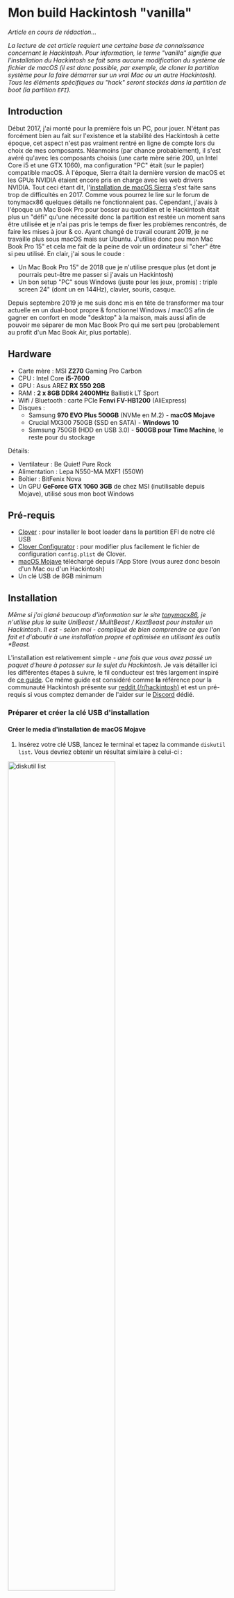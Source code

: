 # Mon build Hackintosh "vanilla"

*Article en cours de rédaction...*

*La lecture de cet article requiert une certaine base de connaissance concernant le Hackintosh. Pour information, le terme "vanilla" signifie que l'installation du Hackintosh se fait sans aucune modification du système de fichier de macOS (il est donc possible, par exemple, de cloner la partition système pour la faire démarrer sur un vrai Mac ou un autre Hackintosh). Tous les éléments spécifiques au "hack" seront stockés dans la partition de boot (la partition `EFI`).*

## Introduction
Début 2017, j'ai monté pour la première fois un PC, pour jouer. N'étant pas forcément bien au fait sur l'existence et la stabilité des Hackintosh à cette époque, cet aspect n'est pas vraiment rentré en ligne de compte lors du choix de mes composants. Néanmoins (par chance probablement), il s'est avéré qu'avec les composants choisis (une carte mère série 200, un Intel Core i5 et une GTX 1060), ma configuration "PC" était (sur le papier) compatible macOS. À l'époque, Sierra était la dernière version de macOS et les GPUs NVIDIA étaient encore pris en charge avec les web drivers NVIDIA. Tout ceci étant dit, l'[installation de macOS Sierra](https://www.tonymacx86.com/threads/in-progress-macos-sierra-i5-7600-msi-z270-msi-geforce-1060-3go.222057/) s'est faite sans trop de difficultés en 2017. Comme vous pourrez le lire sur le forum de tonymacx86 quelques détails ne fonctionnaient pas. Cependant, j'avais à l'époque un Mac Book Pro pour bosser au quotidien et le Hackintosh était plus un "défi" qu'une nécessité donc la partition est restée un moment sans être utilisée et je n'ai pas pris le temps de fixer les problèmes rencontrés, de faire les mises à jour & co. Ayant changé de travail courant 2019, je ne travaille plus sous macOS mais sur Ubuntu. J'utilise donc peu mon Mac Book Pro 15" et cela me fait de la peine de voir un ordinateur si "cher" être si peu utilisé. En clair, j'ai sous le coude :
- Un Mac Book Pro 15" de 2018 que je n'utilise presque plus (et dont je pourrais peut-être me passer si j'avais un Hackintosh)
- Un bon setup "PC" sous Windows (juste pour les jeux, promis) : triple screen 24" (dont un en 144Hz), clavier, souris, casque.

Depuis septembre 2019 je me suis donc mis en tête de transformer ma tour actuelle en un dual-boot propre & fonctionnel Windows / macOS afin de gagner en confort en mode "desktop" à la maison, mais aussi afin de pouvoir me séparer de mon Mac Book Pro qui me sert peu (probablement au profit d'un Mac Book Air, plus portable).

## Hardware

- Carte mère : MSI **Z270** Gaming Pro Carbon
- CPU : Intel Core **i5-7600**
- GPU : Asus AREZ **RX 550 2GB**
- RAM : **2 x 8GB DDR4 2400MHz** Ballistik LT Sport
- Wifi / Bluetooth : carte PCIe **Fenvi FV-HB1200** (AliExpress)
- Disques :
	- Samsung **970 EVO Plus 500GB** (NVMe en M.2) - **macOS Mojave**
	- Crucial MX300 750GB (SSD en SATA) - **Windows 10**
	- Samsung 750GB (HDD en USB 3.0) - **500GB pour Time Machine**, le reste pour du stockage

Détails:
- Ventilateur : Be Quiet! Pure Rock
- Alimentation : Lepa N550-MA MXF1 (550W)
- Boîtier : BitFenix Nova
- Un GPU **GeForce GTX 1060 3GB** de chez MSI (inutilisable depuis Mojave), utilisé sous mon boot Windows

## Pré-requis
- [Clover](https://github.com/Dids/clover-builder/releases) : pour installer le boot loader dans la partition EFI de notre clé USB
- [Clover Configurator](https://mackie100projects.altervista.org/download-clover-configurator/) : pour modifier plus facilement le fichier de configuration `config.plist` de Clover.
- [macOS Mojave](https://itunes.apple.com/fr/app/macos-mojave/id1398502828?ls=1&mt=12&l=fr) téléchargé depuis l'App Store (vous aurez donc besoin d'un Mac ou d'un Hackintosh)
- Un clé USB de 8GB minimum

## Installation
*Même si j'ai glané beaucoup d'information sur le site [tonymacx86](http://tonymacx86.com), je n'utilise plus la suite UniBeast / MulitBeast / KextBeast pour installer un Hackintosh. Il est - selon moi - compliqué de bien comprendre ce que l'on fait et d'aboutir à une installation propre et optimisée en utilisant les outils \*Beast.*

L'installation est relativement simple - *une fois que vous avez passé un paquet d'heure à potasser sur le sujet du Hackintosh*. Je vais détailler ici les différentes étapes à suivre, le fil conducteur est très largement inspiré de [ce guide](https://hackintosh.gitbook.io/-r-hackintosh-vanilla-desktop-guide/). Ce même guide est considéré comme **la** référence pour la communauté Hackintosh présente sur [reddit (/r/hackintosh)](https://www.reddit.com/r/hackintosh/) et est un pré-requis si vous comptez demander de l'aider sur le [Discord](https://discord.gg/u8V7N5C) dédié.

### Préparer et créer la clé USB d'installation

#### Créer le media d'installation de macOS Mojave
1. Insérez votre clé USB, lancez le terminal et tapez la commande `diskutil list`. Vous devriez obtenir un résultat similaire à celui-ci :

<img src="images/diskutil_list.png" alt="diskutil list" width="70%"/>

3. Identifiez votre clé USB (réparable notamment grâce à sa capacité) soyez très prudent car nous allons effacer la clé. Dans mon cas, il s'agit du `/dev/disk3`.
4. Effacez la clé et la formattez la en HFS+ à l'aide de la commande suivante (pensez à remplace le `/dev/diskX` par celui qui convient) :
```
diskutil eraseDisk HFS+ "Hackintosh Mojave" /dev/diskX
```

<img src="images/erase_disk.png" alt="erase disk" width="70%"/>

Si vous exécutez à nouveau la commande `diskutil list` vous devriez être en mesure d'identifier votre clé fraîchement formatée.

<img src="images/new_disk.png" alt="diskutil list" width="70%"/>

5. Créez un media d'installation de macOS. Une fois que vous avez téléchargé macOS Mojave depuis l'App Store, il vous suffit de suivre [les instructions officielles d'Apple](https://support.apple.com/fr-fr/HT201372). La procédure est relativement longue et les retours sur le terminal sont concis, soyez patient et ne quittez pas le terminal avant d'avoir récupérer la main.

```
sudo /Applications/Install\ macOS\ Mojave.app/Contents/Resources/createinstallmedia --volume /Volumes/Hackintosh\ Mojave
```

<img src="images/create_install_media.png" alt="create install media macOS" width="70%"/>

À ce stade, vous devriez voir sur votre bureau un volume nommé "Install macOS Mojave". Si oui, c'est parfait !

#### Installation du boot loader (Clover)

1. Exécuter le package `Clover_vX.pkg`. Spécifiez bien votre clé USB comme emplacement d'installation lors de l'étape `Destination`. **Attention à ne pas installer Clover sur le disque principal de votre Mac actuel.** 

<img src="images/clover_destination.png" alt="clover destination" width="70%"/>

Lors de l'étape `Type d'installation`, cliquez sur `Personnaliser`. Pour une configuration proche ou identique à la mienne (carte mère série 200) vous allez avoir besoin de sélectionner les drivers suivants (et seulement ceux-là) avant de finaliser l'installation  :

- VBoxHfs
- ApfsDriverLoader
- AptioMemoryFix

<img src="images/clover_drivers_1.png" alt="clover drivers 1" width="70%"/>

<img src="images/clover_drivers_2.png" alt="clover drivers 2" width="70%"/>

Finalisez l'installation. Si tout s'est bien passé vous devriez voir apparaître sur votre bureau un Volume `EFI`.

3. Téléchargez ensuite la liste d'extensions de kernel (kext) suivante depuis [le guide](https://hackintosh.gitbook.io/-r-hackintosh-vanilla-desktop-guide/gathering-kexts) et placez les dans votre partition EFI (sous `/EFI/CLOVER/kexts/Other`) :
	- AppleALC.kext
	- IntelMausiEthernet.kext
	- Lilu.kext
	- USBInjectAll.kext
	- VirtualSMC.kext
    - WhateverGreen.kext

<img src="images/add_kexts.png" alt="add kexts" width="70%"/>

#### Configuration du boot loader
Nous venons de finir l'installation du boot loader, il ne nous reste plus qu'à configurer quelques détails. Si vous voulez bien comprendre toutes les étapes de cette configuration, je vous invite à utiliser [le guide](https://hackintosh.gitbook.io/-r-hackintosh-vanilla-desktop-guide/config.plist-basics) et à parcourir la section adaptée à votre génération de processeur. Vous y trouverez en bas de page le fichier `config.plist` correspondant vous pourrez ensuite le modifier.

En ce qui me concerne, j'ai pris le fichier [`config.plist`](https://github.com/corpnewt/Hackintosh-Guide/blob/master/Configs/KabyLake/config.plist) correspondant à la génération Kaby Lake et j'ai simplement fait les modifications suivantes (en utilisant Clover Configurator pour modifier le fichier) :

- Retirer les patches qui sont antérieurs à la version 10.14 de macOS dans la section `Kernel and Kext Patches`

<img src="images/delete_kext_to_patch.png" alt="delete kext to patch" width="70%"/>

- Dans la partie `Graphics`. Si vous souhaitez utiliser l'iGPU de votre processeur pour l'affichage vous pouvez cocher la case `Inject Intel` par sécurité (normalement Clover fait l'injection par défaut s'il détecte un iGPU intel). En revanche, si vous avez un GPU dédié, prenez soin de **cocher puis de décocher** `Inject Intel` cela permettra d'empêcher explicitement l'injection Intel et c'est important (voire indispensable)

<img src="images/graphics_inject_intel.png" alt="graphics inject intel" width="70%"/>

N'oubliez pas de sauvegarder le fichier (`cmd + S`) avant de quitter Clover Configurator.

Une fois que vous avez téléchargé (et éventuellement modifié) le fichier, il vous suffit de remplacer le fichier `config.plist` présent sur le Volume `EFI` dans `/EFI/CLOVER/config.plist`.

<img src="images/replace_config_plist.png" alt="replace config plist" width="70%"/>

Votre clé d'installation est prête et le plus dur est derrière vous !

### Paramétrage du BIOS
Pour que macOS puisse s'installer sur un ordinateur qui n'est pas un Mac, il y a quelques modifications à effectuer dans le BIOS. Pour vous rendre dans le BIOS, démarrer votre ordinateur et appuyer sur `Del` / `Suppr` dès que l'écran de démarrage apparaît.
1. Choisissez  `Load Optimized Defaults` en pressant F6 (chez MSI) puis `Yes`
2. Modifiez ensuite les réglages suivants en utilisant la barre de recherche en haut à droite pour les trouver :
	- XHCI Hand-off : [**Enabled**]
	- Windows 8.1/10 WHQL Support : [**Enabled**]
	- Windows 7 Installation : [**Disabled**]
	- Boot mode select : [**UEFI**]
	- Extreme Memory Profile (X.M.P) : [**Enabled**]
	- CFG Lock : [**Disabled**]
	- Concernant la partie graphique, deux cas se présentent à nous et je les ai tous les deux essayés :
		- Vous n'avez pas de carte graphique et vous utilisez donc l'iGPU : 
			- Initiate Graphic Adapter : [**IGD**]
		- Vous avez une carte graphique :
		    - Initiate Graphic Adapter : [**PEG**]
		    - IGD Multi-Monitor : [**Enabled**]		
		    - Integrated Graphics Share Memory : [**64M**]
3. Sauvegardez et quittez le BIOS

### Installer macOS
1. Branchez votre clé USB sur l'ordinateur
2. Démarrez puis pressez F11 dans la phase de démarrage de l'ordinateur pour pouvoir choisir le disque de démarrage.
3. Choisissez votre clé USB, vous devriez arriver sur Clover, le boot manager précédemment installé.
4. Choisissez l'image d'installation de macOS Mojave, le nom de l'option devrait ressembler à : **`Boot macOS Install from Install MacOS Mojave`**
5. Réalisez l'installation comme vous l'auriez faite pour un Mac normal.
	- Il est possible qu'il vous faille formater le disque sur lequel vous allez installer macOS afin de pouvoir le "voir" dans la liste de choix des disques d'installation. Pour cela :
		1. Cliquez sur "Utilitaire de disque"
		2. Choisissez votre disque
		3. Effacez-le en choisissant le format APFS (qui est le nouveau système de fichier d'Apple)
	- Si vous ne voyez même pas votre disque dans l'utilitaire de disque (cela peut arriver si le disque est neuf par exemple), il vous faudra utiliser un autre ordinateur ou le terminal du programme d'installation pour le formatter une première fois. La procédure est semblable à celle effectuée pour formatter la clé USB.
6. À la fin de l'installation, laissez l'ordinateur redémarrer, ne retirez pas la clé USB puis pressez F11 à nouveau pendant la phase de démarrage.

### Démarrer sur votre nouvelle installation
1. Si vous n'avez pas oublié de presser F11, vous devriez vous retrouver devant les mêmes possibilités de boot que précédemment. Choisissez à nouveau votre clé USB pour démarrer (*à ce stade, le disque sur lequel nous avons effectué l'installation macOS n'est pas encore bootable*).
2. Vous devriez vous retrouver à nouveau sur Clover et devriez voir un nouveau volume qui vous permettra de finaliser l'installation de macOS, sélectionnez le. Pour moi c'est : **`Boot macOS Install from hackOS`** (`hackOS` étant le nom que j'ai choisi pour formatter mon disque d'installation).
3. Laissez l'installation de macOS se finaliser, à nouveau l'ordinateur rédémarrera, pressez F11, choisissez la clé USB puis démarrer enfin sur votre nouvelle installation de macOS (pour moi : **`Boot macOS from hackOS`**) !
4. La configuration se fait exactement comme celle d'un vrai Mac, faites comme vous le souhaitez puis nous nous retrouvons sur votre bureau macOS pour la prochain étape.

### Rendre votre nouvelle installation macOS bootable sans la clé USB
Cette étape est très simple. Nous allons simplement monter les 2 partitions `EFI` (celle de notre clé USB et celle de notre nouvelle installation de macOS) puis copier le contenu de la partition `EFI` de la clé USB vers la partition `EFI`  de macOS Mojave.
1. Lancez **Clover Configurator** et rendez-vous dans l'onglet `Mount EFI` pour monter les deux partitions `EFI` (celle de votre clé USB et celle de votre disque macOS).
2. Glissez-déposez le dossier `EFI` de la clé USB vers la partition `EFI` du macOS que nous venons d'installer. Choisissez "Remplacer" lorsque la question vous est posée.
3. Éjectez la clé, retirez la, redémarrez l'ordinateur
4. Pressez F11 au démarrage et vous devriez, cette fois-ci, pouvoir sélectionner le disque sur lequel vous avez installer macOS en tant que disque de démarrage.
5. Vous devriez vous retrouver ensuite dans Clover, sélectionner votre disque macOS comme vous l'avez fait précédemment.

Pour ce qui est de l'installation initiale, c'est fini ! Mais évidement vous vous en doutez, ça n'est pas parfait - tout du moins cela ne l'était pas pour moi - et il va donc va falloir fixer quelques détails supplémentaires pour avoir un Hackintosh 100% fonctionnel. Étant donné que c'est vraiment spécifiques au hardware utilisé, les fixes & patches que je détaille ci-après seront vraiment du cas par cas donc :
- Vous pourriez en avoir besoin ou non
- Ils pourraient marcher ou non
Pour tout ce qui ne sera pas couvert ci-après pour votre installation, Google est votre amis et je vous invite également à jeter un oeil aux liens que je donne plus bas.

## Parfaire l'installation
Même si l'installation décrite ci-dessus m'a permise d'avoir un Hackintosh fonctionnel, plusieurs détails restaient à peaufiner.

### Teinte rose sur un des 3 moniteurs
C'est évidement le premier problème dont je me suis rendu compte. Aussitôt mon Hackintosh démarré, l'un des écrans avait une teinte rose. Après un coup de Google : c'est un problème relativement connu référencé sous le nom de "Pink tint" ou "Magenta tint" dans les contenus anglophones.
Il est dû au fait que, sur ma carte graphique, je dispose de 3 sorties vidéos :

- 1 HDMI
- 1 DisplayPort
- 1 DVI

C'est la sortie DVI qui pose problème, et plus précisément (mais je suis toujours en train de creuser à ce sujet) c'est le fait que j'utilise un adaptateur DVI vers HDMI femme, prise sur laquelle je branche donc un câble HDMI jusqu'à mon écran. Le soucis vient du fait que le Hackintosh détecte cet écran branché en DVI+HDMI comme un écran de télévision et qu'il applique donc un profil de couleur **Y'CbCr** (si j'ai bien tout compris). Il faut donc corriger cela et, coup de chance un [super guide](https://www.mathewinkson.com/2013/03/force-rgb-mode-in-mac-os-x-to-fix-the-picture-quality-of-an-external-monitor) existe pour le faire ! Il n'y a qu'à appliquer les instructions.
J'ai potentiellement trouvé une [autre piste](https://hackintosh.gitbook.io/-r-hackintosh-vanilla-desktop-guide/config.plist-per-hardware/coffee-lake#pink-purple-tint) pour corriger plus proprement ce problème mais pour l'instant sans succès. L'idée de cette seconde méthode est de changer la façon dont macOS voit l'écran. J'ai effectivement constaté via IOReg que l'écran branché en DVI était effectivement indiqué comme étant en DVI alors que la connection finale à l'écran se fait en HDMI. Je me demande donc si, au cas ou j'arriverais à forcer le changement de `connector type` mon écran répondrait correctement ou non. Cela me débloquerait également d'autres soucis que j'ai, purement cosmétique cette fois-ci.

## N'utiliser pas `OsxAptioFix2Drv-free2000.efi`

Il y a encore quelques heures, dans ce même guide, je préconisais l'utilisation de ce driver pour permettre le boot en cas de crash à cause de problèmes de mémoire. J'ai été remis dans le droit chemin il y a quelques jours par des personnes expérimentées sur le Discord Hackintosh. Ce driver est un test / patch qui était destiné à être utilisé dans des cas particuliers et ponctuels. En aucun cas il aurait dû être régulièrement utilisé par la communauté car il peut clairement casser le hardware. Je ne connais pas précisément ce qui se passe techniquement là-dessous mais **n'utilisez pas ce driver**. À ma connaissance, la compatibilité et la polyvalence des drivers ayant bien évoluée ces derniers temps, Clover doit vous permettre de booter sans utiliser ce driver.
Pour laisser une trace, mais aussi pour montrer que ce driver a été largement utilisé à tort sur des places de forte audience voici [un](https://www.tonymacx86.com/threads/success-msi-z270-tomahawk-intel-core-i7-7700k-gtx-1080-ti.255676/) exemple, puis un [autre](https://www.tonymacx86.com/threads/success-msi-z270-gaming-m6-i7-7700k-nvidia-gtx-1080-full-guide.251448/).

## Régler mes problèmes d'Audio
Avec l'installation telle qu'elle est décrite ci-dessus, l'audio ne fonctionnait que partiellement. C'est à dire, l'audio fonctionnait :
- Via HDMI et DisplayPort (GPU)
- Via USB
- Via Bluetooth

Sur ce constat, il était assez simple de se rendre compte que c'était la partie audio onboard (géré par le module son de la carte mère) qui ne fonctionnait pas. J'ai réellement passé plusieurs dizaines d'heures sur ce problème et ai été aidé par de  nombreuses personnes sur Discord notamment (c'est d'ailleurs là que j'ai trouvé le combo de solutions pour fixer définitivement le problème). Bien souvent, pour ce genre de problème précis (des choses qui sont censées marcher out of the box dans 95% des cas mais ne fonctionnent pas chez vous) les forums ne sont pas d'un bon secours. Les réponses sont souvent réduites aux classiques que vous pouvez trouver via une recherche Google.
Venons en au vif du sujet, la solution à mon problème est la suivante :
- Remplacer la kext `AppleALC.kext` par `VoodooHDA.kext`
- Utiliser ce [patch](https://forum.amd-osx.com/viewtopic.php?t=2873) qui consiste (si j'ai bien compris) à faire en sorte d'appliquer `Voodoohda.kext` seulement pour la partie onboard et laisser `WhateverGreen.kext` gérer la partie son du GPU.

Avec ce combo, vous devriez avoir tout qui fonctionne impeccablement !

## Le mapping de vos ports USB
Apple ne rigole pas avec les ports USB, et pour une compatibilité maximum, il faut que votre Hackintosh déclare / référence au maximum 15 ports USB (ce qui est en général largement suffisant). Attention néanmoins, un port USB qui fait à la fois de l'USB 3 et de l'USB 2 compte pour 2 !
Dans un premier temps, la kext `USBInjectAll.kext`  (souvent abrégée UIA) vous permet d'injecter tous les ports mais ça n'est pas une situation viable sur le long terme.
Je vous invite donc à utiliser [USBMap](https://github.com/corpnewt/USBMap) ainsi que son README qui fait office de guide pour mapper correctement vos ports USB et ne garder que le nécessaire.
En ce qui me concerne, j'ai gardé 8 ports au total :
- Un port USB 2 à l'intérieur pour la Bluetooth
- Un port USB 2 en façade
- Un port USB 2 + USB 3 en façade (je n'ai que 2 port en façade)
- 2 ports USB 2 à l'arrière pour Clavier & Souris
- 2 ports USB 3 à l'arrière en cas de besoin (notamment pour brancher mon disque externe qui me sert p

## Si je devais monter un Hackintosh aujourd'hui...

- Une i5 ou i7 de 8ème génération
- Une carte mère série 300 mais cette fois-ci, **j'éviterais MSI**. J'ai vu plusieurs témoignages sur les forums, les cartes MSI sont souvent un peu plus "tricky" à faire fonctionner sous Hackintosh. Je me tournerai donc plutôt vers une carte Asus ou Gigabyte.
- Une RX 560 / 570 / 580 / 590 en fonction du besoin (voire une RX 550 s'il s'avère que j'arrive à faire fonctionner celle que je devrais recevoir fin octobre).
- 16GB de RAM (2 x 8), plutôt de chez G.Skill, les témoignages que je lis sur les forums sont excellents
- Un disque SSD NVMe de 500GB pour le système
- Un disque SSD SATA de 1To pour le stockage (si besoin)
- Pour le reste : une bonne alimentation (attention les cartes Radeon consomment un peu plus que NVIDIA), un bon ventilateur pour le CPU, boitier selon le goût et le compacité recherchée...

## Source et infos diverses

- Le [guide de référence](https://hackintosh.gitbook.io/-r-hackintosh-vanilla-desktop-guide/) pour ceux qui s'intéressent au Hackintosh et veulent des infos fiables et à jour
- Pour ceux qui veulent de l'aide, échanger ou lire / faire des retours d'expérience :
	- https://www.insanelymac.com
	- http://tonymacx86.com/
	- https://hackintosher.com
- Il y a également un [bon thread](https://www.reddit.com/r/hackintosh/) sur Reddit à propos des Hackintosh
- [OpenCore](https://khronokernel-2.gitbook.io/opencore-vanilla-desktop-guide/) une initiative très intéressante qui pourrait remplacer prochainement Clover

## To Do
- Patch screen pink tint
- Disable GTX 1060
- Fix Preview JPG (Intel HD630)
<!--stackedit_data:
eyJoaXN0b3J5IjpbMzk4MDc4NDY1LDE3NDMyNjUzODYsMTc0MD
k3MzE1LC0xODg0NjI3Nzg0LC02ODM3NzE2NzUsLTIwNzQxOTA2
NSwtMjE0MDI4NTMwMiwtMjAwNTU1NTk0OSwxMjI5OTU5ODk3LD
ExNTI1MzE4NzgsLTE3OTU5MTg4ODIsLTIzOTI2NDI5MCwyMDUw
Mzc5MjMyLC0yNzQ1MzgzMjcsLTEzODYxNjc1NzcsMTI4NTE1ND
QwMywxNDk0MzMwOTk2LDE2ODYwOTY4NjYsLTE5NDE1MDkxNTcs
LTk2Mzk2ODQ4NV19
-->